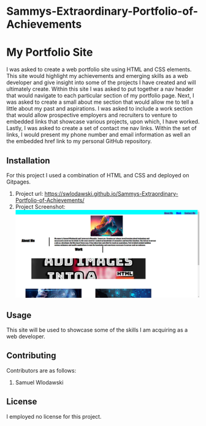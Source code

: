 # Sammys-Extraordinary-Portfolio-of-Achievements

# My Portfolio Site

I was asked to create a web portfolio site using HTML and CSS elements. This site would highlight my achievements and emerging skills as a web developer and give insight into some of the projects I have created and will ultimately create.
Within this site I was asked to put together a nav header that would navigate to each particular section of my portfolio page.
Next, I was asked to create a small about me section that would allow me to tell a little about my past and aspirations.
I was asked to include a work section that would allow prospective employers and recruiters to venture to embedded links that showcase various projects, upon which, I have worked.
Lastly, I was asked to create a set of contact me nav links. Within the set of links, I would present my phone number and email information as well an the embedded href link to my personal GitHub repository.

## Installation

For this project I used a combination of HTML and CSS and deployed on Gitpages.
1. Project url: https://swlodawski.github.io/Sammys-Extraordinary-Portfolio-of-Achievements/
2. Project Screenshot: ![My Portfolio Deployed url.](image.png)


## Usage
This site will be used to showcase some of the skills I am acquiring as a web developer.

## Contributing

Contributors are as follows:
1. Samuel Wlodawski

## License

I employed no license for this project.